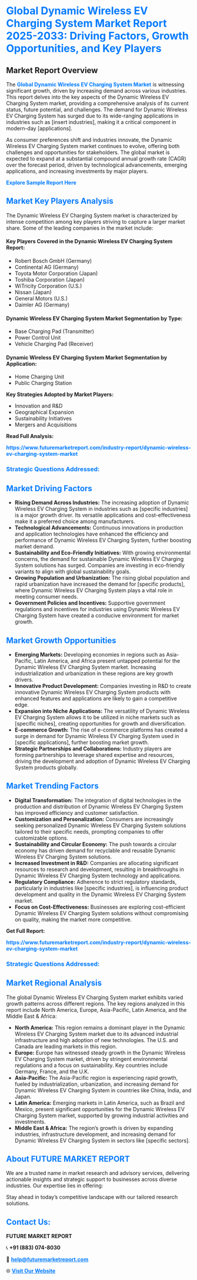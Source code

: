 <h1 style="color: #007BFF;">Global Dynamic Wireless EV Charging System Market Report 2025-2033: Driving Factors, Growth Opportunities, and Key Players</h1>

<section id="overview">
<h2>Market Report Overview</h2>
<p>The <a href="https://www.futuremarketreport.com/industry-report/dynamic-wireless-ev-charging-system-market" style="color: #007BFF; text-decoration: none;"><strong>Global Dynamic Wireless EV Charging System Market</strong></a> is witnessing significant growth, driven by increasing demand across various industries. This report delves into the key aspects of the Dynamic Wireless EV Charging System market, providing a comprehensive analysis of its current status, future potential, and challenges. The demand for Dynamic Wireless EV Charging System has surged due to its wide-ranging applications in industries such as [insert industries], making it a critical component in modern-day [applications].</p>
<p>As consumer preferences shift and industries innovate, the Dynamic Wireless EV Charging System market continues to evolve, offering both challenges and opportunities for stakeholders. The global market is expected to expand at a substantial compound annual growth rate (CAGR) over the forecast period, driven by technological advancements, emerging applications, and increasing investments by major players.</p>
</section>

<section id="overview">
<p><a href="https://www.futuremarketreport.com/request-sample/reportId=53828" style="color: #007BFF; text-decoration: none;"><strong>Explore Sample Report Here</strong></a></p>
</section>

<section id="key-players">
<h2 style="color: #007BFF;">Market Key Players Analysis</h2>
<p>The Dynamic Wireless EV Charging System market is characterized by intense competition among key players striving to capture a larger market share. Some of the leading companies in the market include:</p>
<h4>Key Players Covered in the Dynamic Wireless EV Charging System Report:</h4>
<ul><li>Robert Bosch GmbH (Germany)</li><li>Continental AG (Germany)</li><li>Toyota Motor Corporation (Japan)</li><li>Toshiba Corporation (Japan)</li><li>WiTricity Corporation (U.S.)</li><li>Nissan (Japan)</li><li>General Motors (U.S.)</li><li>Daimler AG (Germany)</li></ul>
<h4>Dynamic Wireless EV Charging System Market Segmentation by Type:</h4>
<ul><li>Base Charging Pad (Transmitter)</li><li>Power Control Unit</li><li>Vehicle Charging Pad (Receiver)</li></ul>

<h4>Dynamic Wireless EV Charging System Market Segmentation by Application:</h4>
<ul><li>Home Charging Unit</li><li>Public Charging Station</li></ul>
<p><strong>Key Strategies Adopted by Market Players:</strong></p>
<ul>
<li>Innovation and R&D</li>
<li>Geographical Expansion</li>
<li>Sustainability Initiatives</li>
<li>Mergers and Acquisitions</li>
</ul>
</section>

<section>
<p><strong>Read Full Analysis: </strong></p><a href="https://www.futuremarketreport.com/industry-report/dynamic-wireless-ev-charging-system-market" style="color: #007BFF; text-decoration: none;"><strong>https://www.futuremarketreport.com/industry-report/dynamic-wireless-ev-charging-system-market</strong></a>
<h3 style="color: #007BFF;">Strategic Questions Addressed:</h3>
</section>

<section id="driving-factors">
<h2 style="color: #007BFF;">Market Driving Factors</h2>
<ul>
<li><strong>Rising Demand Across Industries:</strong> The increasing adoption of Dynamic Wireless EV Charging System in industries such as [specific industries] is a major growth driver. Its versatile applications and cost-effectiveness make it a preferred choice among manufacturers.</li>
<li><strong>Technological Advancements:</strong> Continuous innovations in production and application technologies have enhanced the efficiency and performance of Dynamic Wireless EV Charging System, further boosting market demand.</li>
<li><strong>Sustainability and Eco-Friendly Initiatives:</strong> With growing environmental concerns, the demand for sustainable Dynamic Wireless EV Charging System solutions has surged. Companies are investing in eco-friendly variants to align with global sustainability goals.</li>
<li><strong>Growing Population and Urbanization:</strong> The rising global population and rapid urbanization have increased the demand for [specific products], where Dynamic Wireless EV Charging System plays a vital role in meeting consumer needs.</li>
<li><strong>Government Policies and Incentives:</strong> Supportive government regulations and incentives for industries using Dynamic Wireless EV Charging System have created a conducive environment for market growth.</li>
</ul>
</section>

<section id="growth-opportunities">
<h2 style="color: #007BFF;">Market Growth Opportunities</h2>
<ul>
<li><strong>Emerging Markets:</strong> Developing economies in regions such as Asia-Pacific, Latin America, and Africa present untapped potential for the Dynamic Wireless EV Charging System market. Increasing industrialization and urbanization in these regions are key growth drivers.</li>
<li><strong>Innovative Product Development:</strong> Companies investing in R&D to create innovative Dynamic Wireless EV Charging System products with enhanced features and applications are likely to gain a competitive edge.</li>
<li><strong>Expansion into Niche Applications:</strong> The versatility of Dynamic Wireless EV Charging System allows it to be utilized in niche markets such as [specific niches], creating opportunities for growth and diversification.</li>
<li><strong>E-commerce Growth:</strong> The rise of e-commerce platforms has created a surge in demand for Dynamic Wireless EV Charging System used in [specific applications], further boosting market growth.</li>
<li><strong>Strategic Partnerships and Collaborations:</strong> Industry players are forming partnerships to leverage shared expertise and resources, driving the development and adoption of Dynamic Wireless EV Charging System products globally.</li>
</ul>
</section>

<section id="trending-factors">
<h2 style="color: #007BFF;">Market Trending Factors</h2>
<ul>
<li><strong>Digital Transformation:</strong> The integration of digital technologies in the production and distribution of Dynamic Wireless EV Charging System has improved efficiency and customer satisfaction.</li>
<li><strong>Customization and Personalization:</strong> Consumers are increasingly seeking personalized Dynamic Wireless EV Charging System solutions tailored to their specific needs, prompting companies to offer customizable options.</li>
<li><strong>Sustainability and Circular Economy:</strong> The push towards a circular economy has driven demand for recyclable and reusable Dynamic Wireless EV Charging System solutions.</li>
<li><strong>Increased Investment in R&D:</strong> Companies are allocating significant resources to research and development, resulting in breakthroughs in Dynamic Wireless EV Charging System technology and applications.</li>
<li><strong>Regulatory Compliance:</strong> Adherence to strict regulatory standards, particularly in industries like [specific industries], is influencing product development and quality in the Dynamic Wireless EV Charging System market.</li>
<li><strong>Focus on Cost-Effectiveness:</strong> Businesses are exploring cost-efficient Dynamic Wireless EV Charging System solutions without compromising on quality, making the market more competitive.</li>
</ul>
</section>

<section>
<p><strong>Get Full Report: </strong></p><a href="https://www.futuremarketreport.com/industry-report/dynamic-wireless-ev-charging-system-market" style="color: #007BFF; text-decoration: none;"><strong>https://www.futuremarketreport.com/industry-report/dynamic-wireless-ev-charging-system-market</strong></a>
<h3 style="color: #007BFF;">Strategic Questions Addressed:</h3>
</section>


<section id="regional-analysis">
<h2 style="color: #007BFF;">Market Regional Analysis</h2>
<p>The global Dynamic Wireless EV Charging System market exhibits varied growth patterns across different regions. The key regions analyzed in this report include North America, Europe, Asia-Pacific, Latin America, and the Middle East & Africa:</p>
<ul>
<li><strong>North America:</strong> This region remains a dominant player in the Dynamic Wireless EV Charging System market due to its advanced industrial infrastructure and high adoption of new technologies. The U.S. and Canada are leading markets in this region.</li>
<li><strong>Europe:</strong> Europe has witnessed steady growth in the Dynamic Wireless EV Charging System market, driven by stringent environmental regulations and a focus on sustainability. Key countries include Germany, France, and the U.K.</li>
<li><strong>Asia-Pacific:</strong> The Asia-Pacific region is experiencing rapid growth, fueled by industrialization, urbanization, and increasing demand for Dynamic Wireless EV Charging System in countries like China, India, and Japan.</li>
<li><strong>Latin America:</strong> Emerging markets in Latin America, such as Brazil and Mexico, present significant opportunities for the Dynamic Wireless EV Charging System market, supported by growing industrial activities and investments.</li>
<li><strong>Middle East & Africa:</strong> The region’s growth is driven by expanding industries, infrastructure development, and increasing demand for Dynamic Wireless EV Charging System in sectors like [specific sectors].</li>
</ul>
</section>

<footer>
<h2 style="color: #007BFF;">About FUTURE MARKET REPORT</h2>
<p>We are a trusted name in market research and advisory services, delivering actionable insights and strategic support to businesses across diverse industries. Our expertise lies in offering:</p>

<p>Stay ahead in today’s competitive landscape with our tailored research solutions.</p>

<h2 style="color: #007BFF;">Contact Us:</h2>
<p><strong>FUTURE MARKET REPORT</strong></p>
<p>📞 <strong>+91 (883) 074-8030</strong></p>
<p>📧 <strong><a href="mailto:help@futuremarketreport.com" style="color: #007BFF;">help@futuremarketreport.com</a></strong></p>
<p>🌐 <strong><a href="https://www.futuremarketreport.com/" style="color: #007BFF;">Visit Our Website</a></strong></p>
</footer>